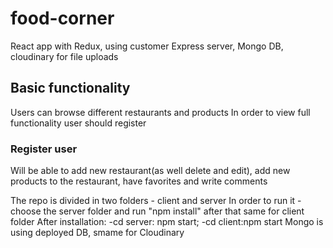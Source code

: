 # food-corner
React app with Redux, using customer Express server, Mongo DB, cloudinary for file uploads
## Basic functionality
Users can browse different restaurants and products 
In order to view full functionality user should register
### Register user
Will be able to add new restaurant(as well delete and edit), add new products to the restaurant, have favorites and write comments 

The repo is divided in two folders - client and server 
In order to run it - choose the server folder and run "npm install" after that same for client folder 
After installation: -cd server: npm start; -cd client:npm start 
Mongo is using deployed DB, smame for Cloudinary
 
